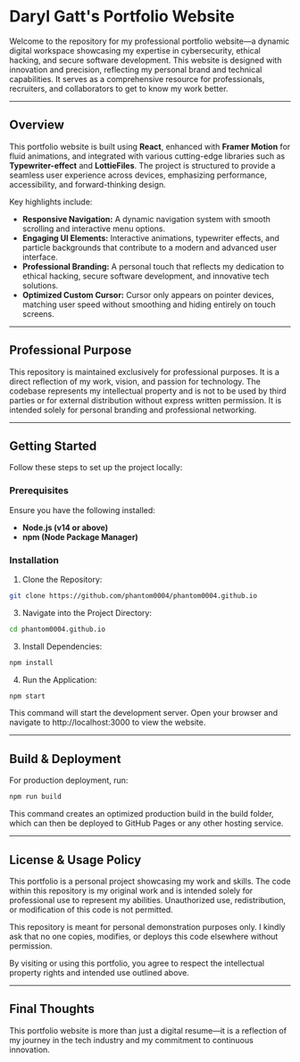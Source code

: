 # Daryl Gatt's Portfolio Website

Welcome to the repository for my professional portfolio website—a dynamic digital workspace showcasing my expertise in cybersecurity, ethical hacking, and secure software development. This website is designed with innovation and precision, reflecting my personal brand and technical capabilities. It serves as a comprehensive resource for professionals, recruiters, and collaborators to get to know my work better.

---

## Overview

This portfolio website is built using **React**, enhanced with **Framer Motion** for fluid animations, and integrated with various cutting-edge libraries such as **Typewriter-effect** and **LottieFiles**. The project is structured to provide a seamless user experience across devices, emphasizing performance, accessibility, and forward-thinking design.

Key highlights include:
- **Responsive Navigation:** A dynamic navigation system with smooth scrolling and interactive menu options.
- **Engaging UI Elements:** Interactive animations, typewriter effects, and particle backgrounds that contribute to a modern and advanced user interface.
- **Professional Branding:** A personal touch that reflects my dedication to ethical hacking, secure software development, and innovative tech solutions.
- **Optimized Custom Cursor:** Cursor only appears on pointer devices, matching user speed without smoothing and hiding entirely on touch screens.

---

## Professional Purpose

This repository is maintained exclusively for professional purposes. It is a direct reflection of my work, vision, and passion for technology. The codebase represents my intellectual property and is not to be used by third parties or for external distribution without express written permission. It is intended solely for personal branding and professional networking.

---

## Getting Started

Follow these steps to set up the project locally:
### Prerequisites

Ensure you have the following installed:
- **Node.js (v14 or above)**
- **npm (Node Package Manager)**

### Installation

1. Clone the Repository:
```bash
git clone https://github.com/phantom0004/phantom0004.github.io
```

3. Navigate into the Project Directory:
```bash
cd phantom0004.github.io
```

3. Install Dependencies:
```bash
npm install
```
 
4. Run the Application:
```bash
npm start
```
 
This command will start the development server. Open your browser and navigate to http://localhost:3000 to view the website.

--- 
## Build & Deployment

For production deployment, run:
```bash
npm run build
```

This command creates an optimized production build in the build folder, which can then be deployed to GitHub Pages or any other hosting service.

---

## License & Usage Policy

This portfolio is a personal project showcasing my work and skills. The code within this repository is my original work and is intended solely for professional use to represent my abilities. Unauthorized use, redistribution, or modification of this code is not permitted.

This repository is meant for personal demonstration purposes only. I kindly ask that no one copies, modifies, or deploys this code elsewhere without permission.

By visiting or using this portfolio, you agree to respect the intellectual property rights and intended use outlined above.

---

## Final Thoughts

This portfolio website is more than just a digital resume—it is a reflection of my journey in the tech industry and my commitment to continuous innovation.
